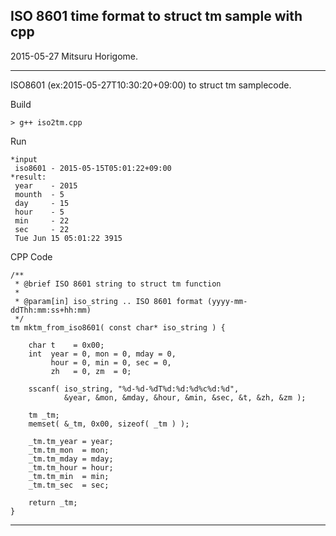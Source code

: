 ## ISO 8601 time format to struct tm sample with cpp

2015-05-27 Mitsuru Horigome.

---

ISO8601 (ex:2015-05-27T10:30:20+09:00) to struct tm samplecode.

Build

    > g++ iso2tm.cpp

Run

    *input
     iso8601 - 2015-05-15T05:01:22+09:00
    *result:
     year    - 2015
     mounth  - 5
     day     - 15
     hour    - 5
     min     - 22
     sec     - 22
     Tue Jun 15 05:01:22 3915


CPP Code

    /**
     * @brief ISO 8601 string to struct tm function
     *
     * @param[in] iso_string .. ISO 8601 format (yyyy-mm-ddThh:mm:ss+hh:mm)
     */
    tm mktm_from_iso8601( const char* iso_string ) {

        char t    = 0x00;
        int  year = 0, mon = 0, mday = 0,
             hour = 0, min = 0, sec = 0,
             zh   = 0, zm  = 0;

        sscanf( iso_string, "%d-%d-%dT%d:%d:%d%c%d:%d",
                &year, &mon, &mday, &hour, &min, &sec, &t, &zh, &zm );

        tm _tm;
        memset( &_tm, 0x00, sizeof( _tm ) );

        _tm.tm_year = year;
        _tm.tm_mon  = mon;
        _tm.tm_mday = mday;
        _tm.tm_hour = hour;
        _tm.tm_min  = min;
        _tm.tm_sec  = sec;

        return _tm;
    }

---
